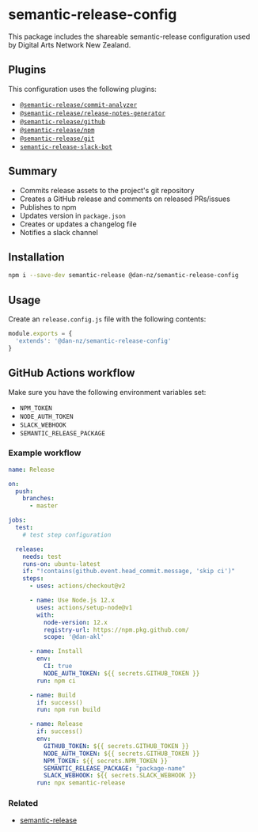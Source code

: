 # semantic-release-config

This package includes the shareable semantic-release configuration used by Digital Arts Network New Zealand.

## Plugins

This configuration uses the following plugins:

- [`@semantic-release/commit-analyzer`](https://github.com/semantic-release/commit-analyzer)
- [`@semantic-release/release-notes-generator`](https://github.com/semantic-release/release-notes-generator)
- [`@semantic-release/github`](https://github.com/semantic-release/github)
- [`@semantic-release/npm`](https://github.com/semantic-release/npm)
- [`@semantic-release/git`](https://github.com/semantic-release/git)
- [`semantic-release-slack-bot`](https://github.com/juliuscc/semantic-release-slack-bot)

## Summary

- Commits release assets to the project's git repository
- Creates a GitHub release and comments on released PRs/issues
- Publishes to npm
- Updates version in `package.json`
- Creates or updates a changelog file
- Notifies a slack channel

## Installation

```bash
npm i --save-dev semantic-release @dan-nz/semantic-release-config
```

## Usage

Create an `release.config.js` file with the following contents:

```javascript
module.exports = {
  'extends': '@dan-nz/semantic-release-config'
}
```

## GitHub Actions workflow

Make sure you have the following environment variables set:

- `NPM_TOKEN`
- `NODE_AUTH_TOKEN`
- `SLACK_WEBHOOK`
- `SEMANTIC_RELEASE_PACKAGE`

### Example workflow

```yaml
name: Release

on:
  push:
    branches:
      - master

jobs:
  test:
    # test step configuration

  release:
    needs: test
    runs-on: ubuntu-latest
    if: "!contains(github.event.head_commit.message, 'skip ci')"
    steps:
      - uses: actions/checkout@v2

      - name: Use Node.js 12.x
        uses: actions/setup-node@v1
        with:
          node-version: 12.x
          registry-url: https://npm.pkg.github.com/
          scope: '@dan-akl'

      - name: Install
        env:
          CI: true
          NODE_AUTH_TOKEN: ${{ secrets.GITHUB_TOKEN }}
        run: npm ci

      - name: Build
        if: success()
        run: npm run build

      - name: Release
        if: success()
        env:
          GITHUB_TOKEN: ${{ secrets.GITHUB_TOKEN }}
          NODE_AUTH_TOKEN: ${{ secrets.GITHUB_TOKEN }}
          NPM_TOKEN: ${{ secrets.NPM_TOKEN }}
          SEMANTIC_RELEASE_PACKAGE: "package-name"
          SLACK_WEBHOOK: ${{ secrets.SLACK_WEBHOOK }}
        run: npx semantic-release
```

### Related

- [semantic-release](/https://semantic-release.gitbook.io/semantic-release/)
